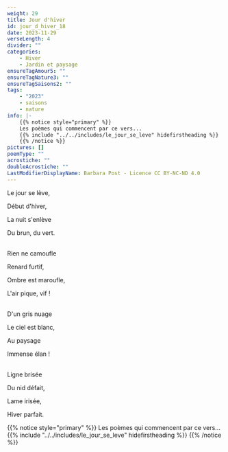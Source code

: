 ```yaml
---
weight: 29
title: Jour d'hiver
id: jour_d_hiver_18
date: 2023-11-29
verseLength: 4
divider: ""
categories:
    - Hiver
    - Jardin et paysage
ensureTagAmour5: ""
ensureTagNature3: ""
ensureTagSaisons2: ""
tags:
    - "2023"
    - saisons
    - nature
info: |-
    {{% notice style="primary" %}}
    Les poèmes qui commencent par ce vers...
    {{% include "../../includes/le_jour_se_leve" hidefirstheading %}}
    {{% /notice %}}
pictures: []
poemType: ""
acrostiche: ""
doubleAcrostiche: ""
LastModifierDisplayName: Barbara Post - Licence CC BY-NC-ND 4.0
---
```

Le jour se lève,

Début d'hiver,

La nuit s'enlève

Du brun, du vert.

 \
Rien ne camoufle

Renard furtif,

Ombre est maroufle,

L'air pique, vif !

 \
D'un gris nuage

Le ciel est blanc,

Au paysage

Immense élan !

 \
Ligne brisée

Du nid défait,

Lame irisée,

Hiver parfait.

{{% notice style="primary" %}}
Les poèmes qui commencent par ce vers...
{{% include "../../includes/le_jour_se_leve" hidefirstheading %}}
{{% /notice %}}